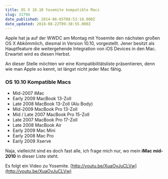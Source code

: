 ```yaml
---
title: OS X 10.10 Yosemite kompatible Macs
slug: 31794
date_published: 2014-06-05T08:53:18.000Z
date_updated: 2018-08-22T09:38:55.000Z
---
```


Apple hat ja auf der WWDC am Montag mit Yosemite den nächsten großen OS X Abkömmlich, diesmal in Version 10.10, vorgestellt. Jener besitzt als Hauptfeature die weitergehende Integration von iOS Devices in den Mac. Erwartet wird es diesen Herbst. 

An dieser Stelle möchten wir eine Kompatibilitätsliste präsentieren, denn wie man Apple so kennt, ist längst nicht jeder Mac fähig.

### OS 10.10 Kompatible Macs

- Mid-2007 iMac
- Early 2009 MacBook 13-Zoll
- Late 2008 MacBook 13-Zoll (Alu Body)
- Mid-2009 MacBook Pro 13-Zoll
- Mid / Late 2007 MacBook Pro 15-Zoll
- Late 2007 MacBook Pro 17-Zoll
- Late 2008 MacBook Air
- Early 2009 Mac Mini
- Early 2008 Mac Pro
- Early 2009 Xserve

Naja, vielleicht sind es doch fast alle, ich frage mich nur, wo mein **iMac mid-2010** in dieser Liste steht.

Es folgt ein Video zu Yosemite.
[http://youtu.be/XuaOvJuCLVw](http://youtu.be/XuaOvJuCLVw)
